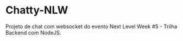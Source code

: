 # Chatty-NLW
Projeto de chat com websocket do evento Next Level Week #5 - Trilha Backend com NodeJS.
